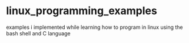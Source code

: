 # linux_programming_examples
examples i implemented while learning how to program in linux using the bash shell and C language
